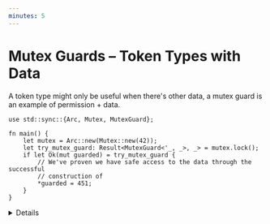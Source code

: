 ```yaml
---
minutes: 5
---
```


# Mutex Guards – Token Types with Data

A token type might only be useful when there's other data, a mutex guard is an
example of permission + data.

```rust,editable
use std::sync::{Arc, Mutex, MutexGuard};

fn main() {
    let mutex = Arc::new(Mutex::new(42));
    let try_mutex_guard: Result<MutexGuard<'_, _>, _> = mutex.lock();
    if let Ok(mut guarded) = try_mutex_guard {
        // We've proven we have safe access to the data through the successful
        // construction of
        *guarded = 451;
    }
}
```

<details>

<!-- TODO: Reference the Mutex section of the RAII chapter once that is merged. -->

- Mutexes need to enforce mutual exclusion of read/write access to a value.
  We've covered Mutexes earlier in this course already (See: RAII/Mutex), but
  here we're looking at `MutexGuard` specifically.

- `MutexGuard` is a value generated by a `Mutex` that "proves" you have
  read/write access at that point in time, as well as holding onto a reference
  to the data it wraps for reading and writing of that value.

  If a `MutexGuard` isn't returned by `mutex.lock()`, you don't have permission
  to change the value within the mutex.

</details>
